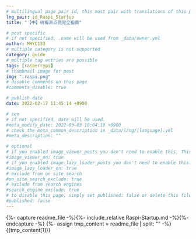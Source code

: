 ```yaml
---
# multilingual page pair id, this must pair with translations of this page. (This name must be unique)
lng_pair: id_Raspi_Startup
title: "【中】树梅派点亮完全指南"

# post specific
# if not specified, .name will be used from _data/owner.yml
author: MHYC133
# multiple category is not supported
category: guide
# multiple tag entries are possible
tags: [rasberrypi]
# thumbnail image for post
img: ":raspi.png"
# disable comments on this page
#comments_disable: true

# publish date
date: 2022-02-17 11:45:14 +0900

# seo
# if not specified, date will be used.
#meta_modify_date: 2022-03-03 10:04:19 +0900
# check the meta_common_description in _data/lang/[language].yml
#meta_description: ""

# optional
# if you enabled image_viewer_posts you don't need to enable this. This is only if image_viewer_posts = false
#image_viewer_on: true
# if you enabled image_lazy_loader_posts you don't need to enable this. This is only if image_lazy_loader_posts = false
#image_lazy_loader_on: true
# exclude from on site search
#on_site_search_exclude: true
# exclude from search engines
#search_engine_exclude: true
# to disable this page, simply set published: false or delete this file
#published: false
---
```


{%- capture readme_file -%}{%- include_relative Raspi-Startup.md -%}{%- endcapture -%}
{%- assign tmp_content = readme_file | split: "<!-- readme -->" -%}
{{tmp_content[1]}}
